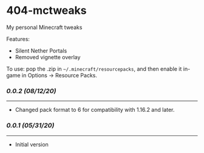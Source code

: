 # 404-mctweaks

My personal Minecraft tweaks

Features:
- Silent Nether Portals
- Removed vignette overlay

To use: pop the .zip in `~/.minecraft/resourcepacks`, and then enable it in-game in Options -> Resource Packs.

### *0.0.2 (08/12/20)*
----------------------
- Changed pack format to 6 for compatibility with 1.16.2 and later.

### *0.0.1 (05/31/20)*
----------------------
- Initial version
